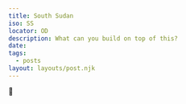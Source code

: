 ```yaml
---
title: South Sudan
iso: SS
locator: OD
description: What can you build on top of this?
date: 
tags:
  - posts
layout: layouts/post.njk
---
```



🚀
